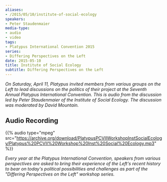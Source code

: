 ```yaml
---
aliases:
- /2015/05/10/institute-of-social-ecology
speakers:
- Peter Staudenmaier
media-type:
- audio
- video
tags:
- Platypus International Convention 2015
series:
- Differing Perspectives on the Left
date: 2015-05-10
title: Institute of Social Ecology
subtitle: Differing Perspectives on the Left
---
```


_On Saturday, April 11, Platypus invited members from various groups on the Left to lead discussions on the politics of their project at the Seventh Annual Platypus International Convention. This is audio from the discussion led by Peter Staudenmaier of the Institute of Social Ecology. The discussion was moderated by David Mountain._


## Audio Recording

{{% audio type="mpeg" src="https://archive.org/download/PlatypusPCVIIWorkshopInstSocialEcology/Platypus%20PCVII%20Workshop%20Inst%20Social%20Ecology.mp3" %}}


_Every year at the Platypus International Convention, speakers from various perspectives are asked to bring their experience of the Left's recent history to bear on today's political possibilities and challenges as part of the "Differing Perspectives on the Left" workshop series._

